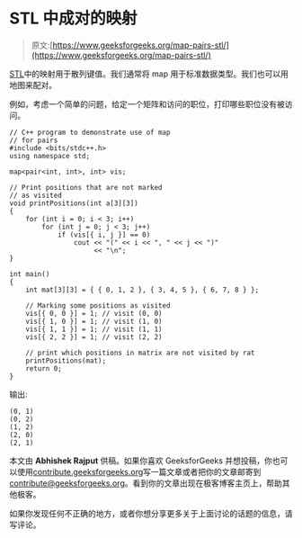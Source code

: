 # STL 中成对的映射

> 原文:[https://www.geeksforgeeks.org/map-pairs-stl/](https://www.geeksforgeeks.org/map-pairs-stl/)

[STL](https://www.geeksforgeeks.org/map-associative-containers-the-c-standard-template-library-stl/)中的映射用于散列键值。我们通常将 map 用于标准数据类型。我们也可以用地图来配对。

例如，考虑一个简单的问题，给定一个矩阵和访问的职位，打印哪些职位没有被访问。

```
// C++ program to demonstrate use of map
// for pairs
#include <bits/stdc++.h>
using namespace std;

map<pair<int, int>, int> vis;

// Print positions that are not marked
// as visited
void printPositions(int a[3][3])
{
    for (int i = 0; i < 3; i++)
        for (int j = 0; j < 3; j++)
            if (vis[{ i, j }] == 0)
                cout << "(" << i << ", " << j << ")"
                     << "\n";
}

int main()
{
    int mat[3][3] = { { 0, 1, 2 }, { 3, 4, 5 }, { 6, 7, 8 } };

    // Marking some positions as visited
    vis[{ 0, 0 }] = 1; // visit (0, 0)
    vis[{ 1, 0 }] = 1; // visit (1, 0)
    vis[{ 1, 1 }] = 1; // visit (1, 1)
    vis[{ 2, 2 }] = 1; // visit (2, 2)

    // print which positions in matrix are not visited by rat
    printPositions(mat);
    return 0;
}
```

输出:

```
(0, 1)
(0, 2)
(1, 2)
(2, 0)
(2, 1)

```

本文由 **Abhishek Rajput** 供稿。如果你喜欢 GeeksforGeeks 并想投稿，你也可以使用[contribute.geeksforgeeks.org](http://www.contribute.geeksforgeeks.org)写一篇文章或者把你的文章邮寄到 contribute@geeksforgeeks.org。看到你的文章出现在极客博客主页上，帮助其他极客。

如果你发现任何不正确的地方，或者你想分享更多关于上面讨论的话题的信息，请写评论。